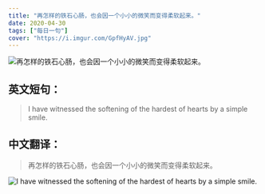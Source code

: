 ```yaml
---
title: "再怎样的铁石心肠，也会因一个小小的微笑而变得柔软起来。"
date: 2020-04-30
tags: ["每日一句"]
cover: "https://i.imgur.com/GpfHyAV.jpg"
---
```


![再怎样的铁石心肠，也会因一个小小的微笑而变得柔软起来。](https://i.imgur.com/0bxs38Q.jpg)

## 英文短句：
> I have witnessed the softening of the hardest of hearts by a simple smile.

<!--more-->

## 中文翻译：
> 再怎样的铁石心肠，也会因一个小小的微笑而变得柔软起来。

![I have witnessed the softening of the hardest of hearts by a simple smile.](https://i.imgur.com/KinA4Ec.jpg)

